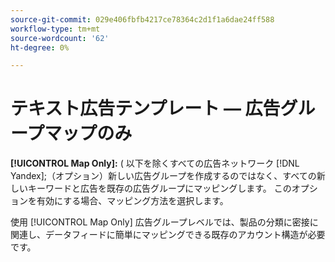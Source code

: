 ```yaml
---
source-git-commit: 029e406fbfb4217ce78364c2d1f1a6dae24ff588
workflow-type: tm+mt
source-wordcount: '62'
ht-degree: 0%

---
```

# テキスト広告テンプレート — 広告グループマップのみ

**[!UICONTROL Map Only]:** ( 以下を除くすべての広告ネットワーク [!DNL Yandex];（オプション）新しい広告グループを作成するのではなく、すべての新しいキーワードと広告を既存の広告グループにマッピングします。 このオプションを有効にする場合、マッピング方法を選択します。

使用 [!UICONTROL Map Only] 広告グループレベルでは、製品の分類に密接に関連し、データフィードに簡単にマッピングできる既存のアカウント構造が必要です。
